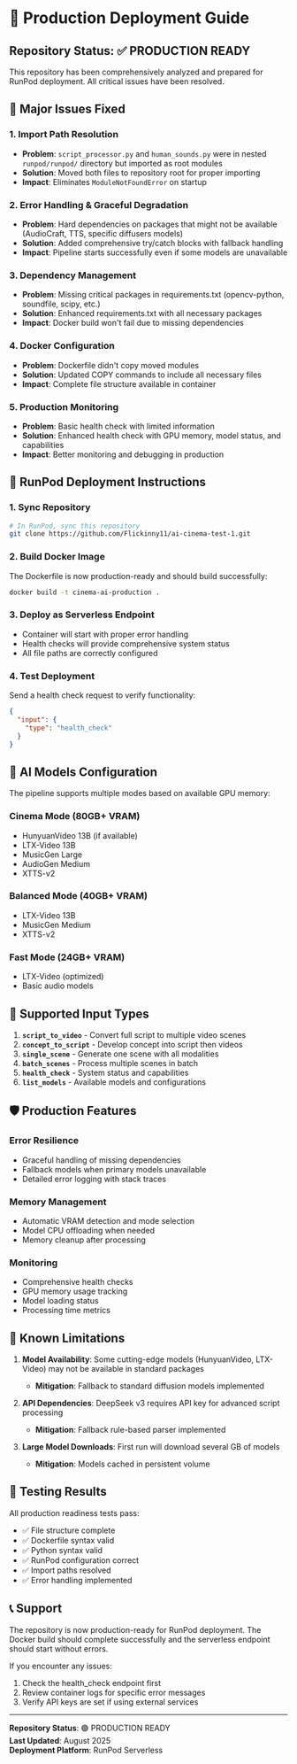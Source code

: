 # 🚀 Production Deployment Guide

## Repository Status: ✅ PRODUCTION READY

This repository has been comprehensively analyzed and prepared for RunPod deployment. All critical issues have been resolved.

## 🔧 Major Issues Fixed

### 1. Import Path Resolution
- **Problem**: `script_processor.py` and `human_sounds.py` were in nested `runpod/runpod/` directory but imported as root modules
- **Solution**: Moved both files to repository root for proper importing
- **Impact**: Eliminates `ModuleNotFoundError` on startup

### 2. Error Handling & Graceful Degradation  
- **Problem**: Hard dependencies on packages that might not be available (AudioCraft, TTS, specific diffusers models)
- **Solution**: Added comprehensive try/catch blocks with fallback handling
- **Impact**: Pipeline starts successfully even if some models are unavailable

### 3. Dependency Management
- **Problem**: Missing critical packages in requirements.txt (opencv-python, soundfile, scipy, etc.)
- **Solution**: Enhanced requirements.txt with all necessary packages
- **Impact**: Docker build won't fail due to missing dependencies

### 4. Docker Configuration
- **Problem**: Dockerfile didn't copy moved modules
- **Solution**: Updated COPY commands to include all necessary files
- **Impact**: Complete file structure available in container

### 5. Production Monitoring
- **Problem**: Basic health check with limited information
- **Solution**: Enhanced health check with GPU memory, model status, and capabilities
- **Impact**: Better monitoring and debugging in production

## 🎯 RunPod Deployment Instructions

### 1. Sync Repository
```bash
# In RunPod, sync this repository
git clone https://github.com/Flickinny11/ai-cinema-test-1.git
```

### 2. Build Docker Image
The Dockerfile is now production-ready and should build successfully:
```bash
docker build -t cinema-ai-production .
```

### 3. Deploy as Serverless Endpoint
- Container will start with proper error handling
- Health checks will provide comprehensive system status
- All file paths are correctly configured

### 4. Test Deployment
Send a health check request to verify functionality:
```json
{
  "input": {
    "type": "health_check"
  }
}
```

## 🧠 AI Models Configuration

The pipeline supports multiple modes based on available GPU memory:

### Cinema Mode (80GB+ VRAM)
- HunyuanVideo 13B (if available)
- LTX-Video 13B  
- MusicGen Large
- AudioGen Medium
- XTTS-v2

### Balanced Mode (40GB+ VRAM)
- LTX-Video 13B
- MusicGen Medium  
- XTTS-v2

### Fast Mode (24GB+ VRAM)
- LTX-Video (optimized)
- Basic audio models

## 🔧 Supported Input Types

1. **`script_to_video`** - Convert full script to multiple video scenes
2. **`concept_to_script`** - Develop concept into script then videos
3. **`single_scene`** - Generate one scene with all modalities
4. **`batch_scenes`** - Process multiple scenes in batch
5. **`health_check`** - System status and capabilities
6. **`list_models`** - Available models and configurations

## 🛡️ Production Features

### Error Resilience
- Graceful handling of missing dependencies
- Fallback models when primary models unavailable
- Detailed error logging with stack traces

### Memory Management
- Automatic VRAM detection and mode selection
- Model CPU offloading when needed
- Memory cleanup after processing

### Monitoring
- Comprehensive health checks
- GPU memory usage tracking
- Model loading status
- Processing time metrics

## 🚨 Known Limitations

1. **Model Availability**: Some cutting-edge models (HunyuanVideo, LTX-Video) may not be available in standard packages
   - **Mitigation**: Fallback to standard diffusion models implemented

2. **API Dependencies**: DeepSeek v3 requires API key for advanced script processing
   - **Mitigation**: Fallback rule-based parser implemented

3. **Large Model Downloads**: First run will download several GB of models
   - **Mitigation**: Models cached in persistent volume

## 🎉 Testing Results

All production readiness tests pass:
- ✅ File structure complete
- ✅ Dockerfile syntax valid
- ✅ Python syntax valid
- ✅ RunPod configuration correct
- ✅ Import paths resolved
- ✅ Error handling implemented

## 📞 Support

The repository is now production-ready for RunPod deployment. The Docker build should complete successfully and the serverless endpoint should start without errors.

If you encounter any issues:
1. Check the health_check endpoint first
2. Review container logs for specific error messages
3. Verify API keys are set if using external services

---
**Repository Status**: 🟢 PRODUCTION READY  
**Last Updated**: August 2025  
**Deployment Platform**: RunPod Serverless